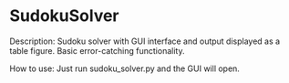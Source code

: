 # SudokuSolver

Description: Sudoku solver with GUI interface and output displayed as a table figure.  Basic error-catching functionality.

How to use: Just run sudoku_solver.py and the GUI will open.
